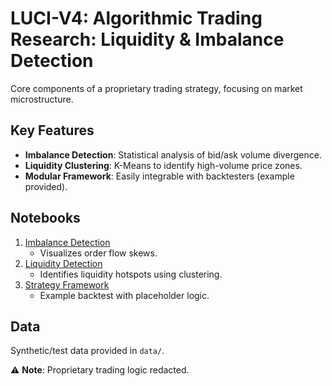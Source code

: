 # LUCI-V4: Algorithmic Trading Research: Liquidity & Imbalance Detection  
Core components of a proprietary trading strategy, focusing on market microstructure.  

## Key Features  
- **Imbalance Detection**: Statistical analysis of bid/ask volume divergence.  
- **Liquidity Clustering**: K-Means to identify high-volume price zones.  
- **Modular Framework**: Easily integrable with backtesters (example provided).  

## Notebooks  
1. [Imbalance Detection](imbalance_detection_research.ipynb)  
   - Visualizes order flow skews.  
2. [Liquidity Detection](liquidity_detection_research.ipynb)  
   - Identifies liquidity hotspots using clustering.  
3. [Strategy Framework](notebooks/3_strategy_framework.ipynb)  
   - Example backtest with placeholder logic.  

## Data  
Synthetic/test data provided in `data/`.  

⚠️ **Note**: Proprietary trading logic redacted.
